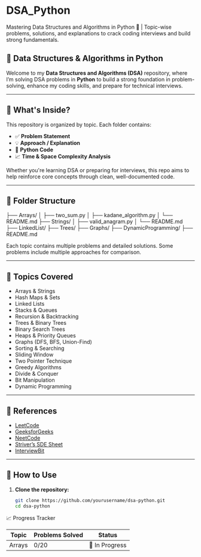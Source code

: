 # DSA_Python
Mastering Data Structures and Algorithms in Python 🐍 | Topic-wise problems, solutions, and explanations to crack coding interviews and build strong fundamentals.

## 🐍 Data Structures & Algorithms in Python

Welcome to my **Data Structures and Algorithms (DSA)** repository, where I’m solving DSA problems in **Python** to build a strong foundation in problem-solving, enhance my coding skills, and prepare for technical interviews.

---

## 🚀 What's Inside?

This repository is organized by topic. Each folder contains:

- ✅ **Problem Statement**
- 💡 **Approach / Explanation**
- 🧪 **Python Code**
- 📈 **Time & Space Complexity Analysis**

Whether you're learning DSA or preparing for interviews, this repo aims to help reinforce core concepts through clean, well-documented code.

---

## 📁 Folder Structure
├── Arrays/
│ ├── two_sum.py
│ ├── kadane_algorithm.py
│ └── README.md
├── Strings/
│ ├── valid_anagram.py
│ └── README.md
├── LinkedList/
├── Trees/
├── Graphs/
├── DynamicProgramming/
├── README.md



Each topic contains multiple problems and detailed solutions. Some problems include multiple approaches for comparison.

---

## 🧠 Topics Covered

- Arrays & Strings
- Hash Maps & Sets
- Linked Lists
- Stacks & Queues
- Recursion & Backtracking
- Trees & Binary Trees
- Binary Search Trees
- Heaps & Priority Queues
- Graphs (DFS, BFS, Union-Find)
- Sorting & Searching
- Sliding Window
- Two Pointer Technique
- Greedy Algorithms
- Divide & Conquer
- Bit Manipulation
- Dynamic Programming

---

## 📘 References

- [LeetCode](https://leetcode.com/)
- [GeeksforGeeks](https://www.geeksforgeeks.org/)
- [NeetCode](https://neetcode.io/)
- [Striver’s SDE Sheet](https://takeuforward.org/)
- [InterviewBit](https://www.interviewbit.com/)

---

## 📌 How to Use

1. **Clone the repository:**
   ```bash
   git clone https://github.com/yourusername/dsa-python.git
   cd dsa-python


📈 Progress Tracker

| Topic               | Problems Solved | Status         |
| ------------------- | --------------- | -------------- |
| Arrays              | 0/20           | 🔄 In Progress |
 
